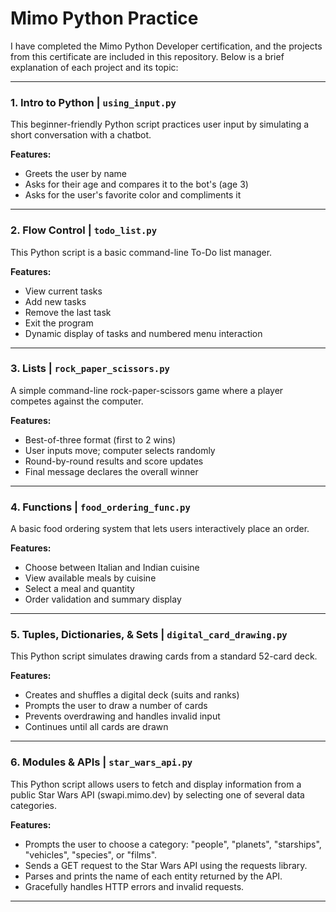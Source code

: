 # Mimo Python Practice

I have completed the Mimo Python Developer certification, and the projects from this certificate are included in this repository. Below is a brief explanation of each project and its topic:

---

### 1. **Intro to Python** | `using_input.py`

This beginner-friendly Python script practices user input by simulating a short conversation with a chatbot.

**Features:**
- Greets the user by name  
- Asks for their age and compares it to the bot's (age 3)  
- Asks for the user's favorite color and compliments it  

---

### 2. **Flow Control** | `todo_list.py`

This Python script is a basic command-line To-Do list manager.

**Features:**
- View current tasks  
- Add new tasks  
- Remove the last task  
- Exit the program  
- Dynamic display of tasks and numbered menu interaction  

---

### 3. **Lists** | `rock_paper_scissors.py`

A simple command-line rock-paper-scissors game where a player competes against the computer.

**Features:**
- Best-of-three format (first to 2 wins)  
- User inputs move; computer selects randomly  
- Round-by-round results and score updates  
- Final message declares the overall winner  

---

### 4. **Functions** | `food_ordering_func.py`

A basic food ordering system that lets users interactively place an order.

**Features:**
- Choose between Italian and Indian cuisine  
- View available meals by cuisine  
- Select a meal and quantity  
- Order validation and summary display  

---

### 5. **Tuples, Dictionaries, & Sets** | `digital_card_drawing.py`

This Python script simulates drawing cards from a standard 52-card deck.

**Features:**
- Creates and shuffles a digital deck (suits and ranks)  
- Prompts the user to draw a number of cards  
- Prevents overdrawing and handles invalid input  
- Continues until all cards are drawn  

---

### 6. **Modules & APIs** | `star_wars_api.py`

This Python script allows users to fetch and display information from a public Star Wars API (swapi.mimo.dev) by selecting one of several data categories.

**Features:**
- Prompts the user to choose a category: "people", "planets", "starships", "vehicles", "species", or "films".
- Sends a GET request to the Star Wars API using the requests library.
- Parses and prints the name of each entity returned by the API.
- Gracefully handles HTTP errors and invalid requests.

---

